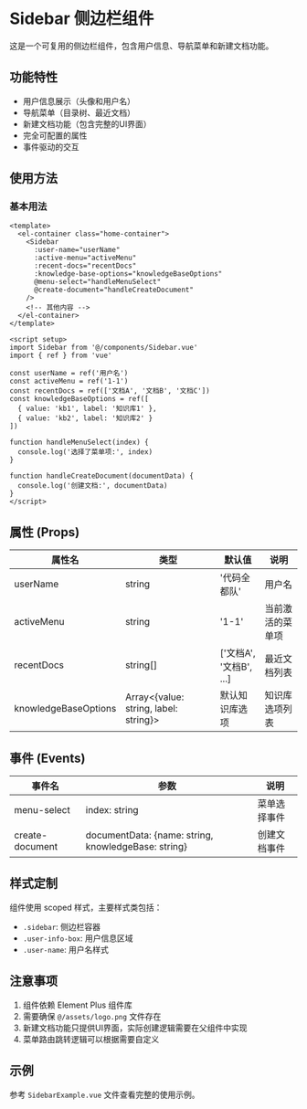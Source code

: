 # Sidebar 侧边栏组件

这是一个可复用的侧边栏组件，包含用户信息、导航菜单和新建文档功能。

## 功能特性

- 用户信息展示（头像和用户名）
- 导航菜单（目录树、最近文档）
- 新建文档功能（包含完整的UI界面）
- 完全可配置的属性
- 事件驱动的交互

## 使用方法

### 基本用法

```vue
<template>
  <el-container class="home-container">
    <Sidebar 
      :user-name="userName"
      :active-menu="activeMenu"
      :recent-docs="recentDocs"
      :knowledge-base-options="knowledgeBaseOptions"
      @menu-select="handleMenuSelect"
      @create-document="handleCreateDocument"
    />
    <!-- 其他内容 -->
  </el-container>
</template>

<script setup>
import Sidebar from '@/components/Sidebar.vue'
import { ref } from 'vue'

const userName = ref('用户名')
const activeMenu = ref('1-1')
const recentDocs = ref(['文档A', '文档B', '文档C'])
const knowledgeBaseOptions = ref([
  { value: 'kb1', label: '知识库1' },
  { value: 'kb2', label: '知识库2' }
])

function handleMenuSelect(index) {
  console.log('选择了菜单项:', index)
}

function handleCreateDocument(documentData) {
  console.log('创建文档:', documentData)
}
</script>
```

## 属性 (Props)

| 属性名 | 类型 | 默认值 | 说明 |
|--------|------|--------|------|
| userName | string | '代码全都队' | 用户名 |
| activeMenu | string | '1-1' | 当前激活的菜单项 |
| recentDocs | string[] | ['文档A', '文档B', ...] | 最近文档列表 |
| knowledgeBaseOptions | Array<{value: string, label: string}> | 默认知识库选项 | 知识库选项列表 |

## 事件 (Events)

| 事件名 | 参数 | 说明 |
|--------|------|------|
| menu-select | index: string | 菜单选择事件 |
| create-document | documentData: {name: string, knowledgeBase: string} | 创建文档事件 |

## 样式定制

组件使用 scoped 样式，主要样式类包括：

- `.sidebar`: 侧边栏容器
- `.user-info-box`: 用户信息区域
- `.user-name`: 用户名样式

## 注意事项

1. 组件依赖 Element Plus 组件库
2. 需要确保 `@/assets/logo.png` 文件存在
3. 新建文档功能只提供UI界面，实际创建逻辑需要在父组件中实现
4. 菜单路由跳转逻辑可以根据需要自定义

## 示例

参考 `SidebarExample.vue` 文件查看完整的使用示例。 